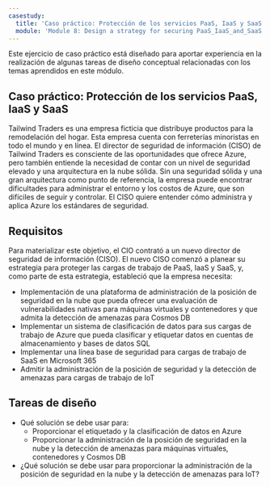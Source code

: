```yaml
---
casestudy:
  title: 'Caso práctico: Protección de los servicios PaaS, IaaS y SaaS'
  module: 'Module 8: Design a strategy for securing PaaS_IaaS_and_SaaS services'
---
```


Este ejercicio de caso práctico está diseñado para aportar experiencia en la realización de algunas tareas de diseño conceptual relacionadas con los temas aprendidos en este módulo.

## Caso práctico: Protección de los servicios PaaS, IaaS y SaaS

Tailwind Traders es una empresa ficticia que distribuye productos para la remodelación del hogar. Esta empresa cuenta con ferreterías minoristas en todo el mundo y en línea. El director de seguridad de información (CISO) de Tailwind Traders es consciente de las oportunidades que ofrece Azure, pero también entiende la necesidad de contar con un nivel de seguridad elevado y una arquitectura en la nube sólida. Sin una seguridad sólida y una gran arquitectura como punto de referencia, la empresa puede encontrar dificultades para administrar el entorno y los costos de Azure, que son difíciles de seguir y controlar. El CISO quiere entender cómo administra y aplica Azure los estándares de seguridad.

## Requisitos

Para materializar este objetivo, el CIO contrató a un nuevo director de seguridad de información (CISO). El nuevo CISO comenzó a planear su estrategia para proteger las cargas de trabajo de PaaS, IaaS y SaaS, y, como parte de esta estrategia, estableció que la empresa necesita:

-   Implementación de una plataforma de administración de la posición de seguridad en la nube que pueda ofrecer una evaluación de vulnerabilidades nativas para máquinas virtuales y contenedores y que admita la detección de amenazas para Cosmos DB
-   Implementar un sistema de clasificación de datos para sus cargas de trabajo de Azure que pueda clasificar y etiquetar datos en cuentas de almacenamiento y bases de datos SQL
-   Implementar una línea base de seguridad para cargas de trabajo de SaaS en Microsoft 365
-   Admitir la administración de la posición de seguridad y la detección de amenazas para cargas de trabajo de IoT

## Tareas de diseño

* Qué solución se debe usar para:
   - Proporcionar el etiquetado y la clasificación de datos en Azure
   - Proporcionar la administración de la posición de seguridad en la nube y la detección de amenazas para máquinas virtuales, contenedores y Cosmos DB
* ¿Qué solución se debe usar para proporcionar la administración de la posición de seguridad en la nube y la detección de amenazas para IoT?

